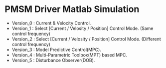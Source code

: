 # PMSM Driver Matlab Simulation
- Version_0 : Current & Velocity Control.
- Version_1 : Select [Current / Velosity / Position] Control Mode. (Same control frequency)
- Version_2 : Select [Current / Velosity / Position] Control Mode. (Different control frequency)
- Version_3 : Model Predictive Control(MPC).
- Version_4 : Multi-Parametric Toolbox(MPT) based MPC.
- Version_5 : Disturbance Observer(DOB).
